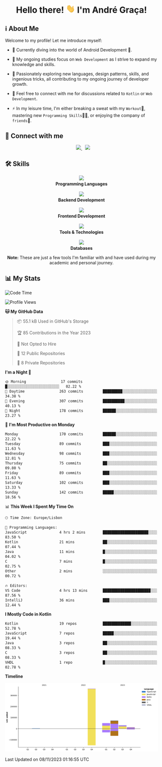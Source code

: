 <h1 align="center">Hello there! <img src="https://raw.githubusercontent.com/ABSphreak/ABSphreak/master/gifs/Hi.gif" width="30"> I'm André Graça!</h1>

## ℹ️ About Me

Welcome to my profile! Let me introduce myself:

- 🔭 Currently diving into the world of Android Development 📱.

- 🌱 My ongoing studies focus on `Web Development` as I strive to expand my knowledge and skills.
 
- 🚀 Passionately exploring new languages, design patterns, skills, and ingenious tricks, all contributing to my ongoing journey of developer growth.

- 💬 Feel free to connect with me for discussions related to `Kotlin` or `Web Development`.

- ⚡ In my leisure time, I'm either breaking a sweat with my `Workout`💪, mastering new `Programming Skills`👨‍💻, or enjoying the company of `friends`👥.

## 🤝 Connect with me

<p align="center">
  <a style="margin-left: 10px;" target="_blank" href="mailto:sindrome.gracinha@gmail.com">
    <img width="50px" src="https://play-lh.googleusercontent.com/KSuaRLiI_FlDP8cM4MzJ23ml3og5Hxb9AapaGTMZ2GgR103mvJ3AAnoOFz1yheeQBBI">
  </a>
  <a style="margin-left: 10px;" target="_blank" href="https://twitter.com/Andre_Graca3">
    <img src="https://skillicons.dev/icons?i=twitter">
  </a>
</p>

## 🛠️ Skills

<div align="center">
  <p align="center">
    <img src="https://skillicons.dev/icons?i=kotlin,java,js,ts,python,c&perline=6" /><br/>
    <b>Programming Languages</b><br/><br/>
    <img src="https://skillicons.dev/icons?i=spring,nodejs,express&perline=5" /><br/>
    <b>Backend Development</b><br/><br/>
    <img src="https://skillicons.dev/icons?i=react,nextjs,html,css,bootstrap,tailwind&perline=6" /><br/>
    <b>Frontend Development</b><br/><br/>
    <img src="https://skillicons.dev/icons?i=docker,linux,bash,git,github,androidstudio,jenkins,postman&perline=9" /><br/>
    <b>Tools & Technologies</b><br/><br/>
    <img src="https://skillicons.dev/icons?i=postgres,mongodb&perline=2" /><br/>
    <b>Databases</b>
  </p> 
  <p align="center"><b>Note:</b> These are just a few tools I'm familiar with and have used during my academic and personal journey.</p>
</div>

## 📊 My Stats

<!--START_SECTION:waka-->
![Code Time](http://img.shields.io/badge/Code%20Time-349%20hrs%2036%20mins-blue)

![Profile Views](http://img.shields.io/badge/Profile%20Views-0-blue)

**🐱 My GitHub Data** 

> 📦 55.1 kB Used in GitHub's Storage 
 > 
> 🏆 85 Contributions in the Year 2023
 > 
> 🚫 Not Opted to Hire
 > 
> 📜 12 Public Repositories 
 > 
> 🔑 8 Private Repositories 
 > 
**I'm a Night 🦉** 

```text
🌞 Morning                17 commits          █░░░░░░░░░░░░░░░░░░░░░░░░   02.22 % 
🌆 Daytime                263 commits         █████████░░░░░░░░░░░░░░░░   34.38 % 
🌃 Evening                307 commits         ██████████░░░░░░░░░░░░░░░   40.13 % 
🌙 Night                  178 commits         ██████░░░░░░░░░░░░░░░░░░░   23.27 % 
```
📅 **I'm Most Productive on Monday** 

```text
Monday                   170 commits         ██████░░░░░░░░░░░░░░░░░░░   22.22 % 
Tuesday                  89 commits          ███░░░░░░░░░░░░░░░░░░░░░░   11.63 % 
Wednesday                98 commits          ███░░░░░░░░░░░░░░░░░░░░░░   12.81 % 
Thursday                 75 commits          ██░░░░░░░░░░░░░░░░░░░░░░░   09.80 % 
Friday                   89 commits          ███░░░░░░░░░░░░░░░░░░░░░░   11.63 % 
Saturday                 102 commits         ███░░░░░░░░░░░░░░░░░░░░░░   13.33 % 
Sunday                   142 commits         █████░░░░░░░░░░░░░░░░░░░░   18.56 % 
```


📊 **This Week I Spent My Time On** 

```text
🕑︎ Time Zone: Europe/Lisbon

💬 Programming Languages: 
JavaScript               4 hrs 2 mins        █████████████████████░░░░   83.50 % 
Kotlin                   21 mins             ██░░░░░░░░░░░░░░░░░░░░░░░   07.44 % 
Java                     11 mins             █░░░░░░░░░░░░░░░░░░░░░░░░   04.02 % 
C                        7 mins              █░░░░░░░░░░░░░░░░░░░░░░░░   02.75 % 
Other                    2 mins              ░░░░░░░░░░░░░░░░░░░░░░░░░   00.72 % 

🔥 Editors: 
VS Code                  4 hrs 13 mins       ██████████████████████░░░   87.56 % 
IntelliJ                 36 mins             ███░░░░░░░░░░░░░░░░░░░░░░   12.44 % 
```

**I Mostly Code in Kotlin** 

```text
Kotlin                   19 repos            █████████████░░░░░░░░░░░░   52.78 % 
JavaScript               7 repos             █████░░░░░░░░░░░░░░░░░░░░   19.44 % 
Java                     3 repos             ██░░░░░░░░░░░░░░░░░░░░░░░   08.33 % 
C                        3 repos             ██░░░░░░░░░░░░░░░░░░░░░░░   08.33 % 
VHDL                     1 repo              █░░░░░░░░░░░░░░░░░░░░░░░░   02.78 % 
```



**Timeline**

![Lines of Code chart](https://raw.githubusercontent.com/AndreGraca3/AndreGraca3/main/assets/bar_graph.png)


 Last Updated on 08/11/2023 01:16:55 UTC
<!--END_SECTION:waka-->
